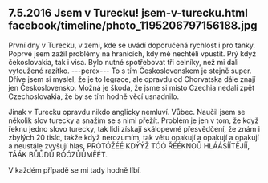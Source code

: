7.5.2016
Jsem v Turecku!
jsem-v-turecku.html
facebook/timeline/photo_1195206797156188.jpg
--------------

První dny v Turecku, v zemi, kde se uvádí doporučená rychlost i pro tanky. Poprvé jsem zažil problémy na hranicích, kdy mě nechtěli vpustit. Prý když čekoslovakia, tak i visa. Bylo nutné spotřebovat tři celníky, než mi dali vytoužené razítko. 
---perex---
To s tím Československem je stejně super. Dříve jsem si myslel, že je to legrace, ale opravdu od Chorvatska dále znají jen Československo. Možná je škoda, že jsme si místo Czechia nedali zpět Czechoslovakia, že by se tím hodně věcí usnadnilo.

Jinak v Turecku opravdu nikdo anglicky nemluví. Vůbec. Naučil jsem se několik slov turecky a snažím se s nimi přežít. Problém je jen v tom, že když řeknu jedno slovo turecky, tak lidi získají skálopevné přesvědčení, že znám i zbylých 20 tisíc, takže když nerozumím, tak větu opakují a opakují a opakují a neustále zvyšují hlas, PRÓTÓŽÉÉ KDÝÝŽ TÓÓ ŘÉÉKNOŮ HLÁÁSÍÍTĚJÍÍ, TÁÁK BŮŮDŮ RÓÓZŮŮMĚÉT.

V každém případě se mi tady hodně líbí.